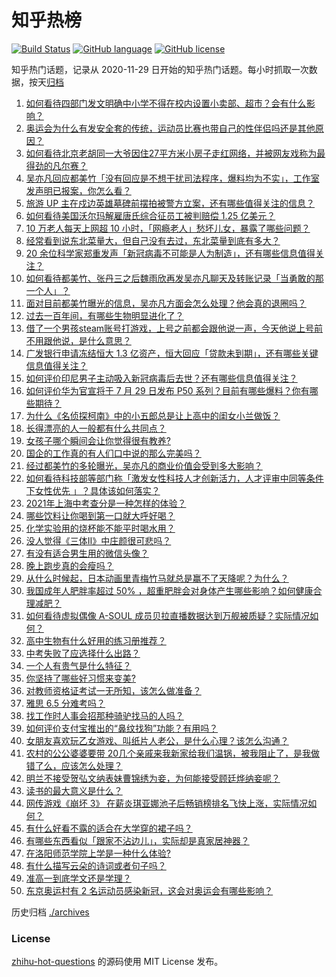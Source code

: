 # 知乎热榜
[![Build Status](https://github.com/ToWeLong/zhihu-hot-questions/workflows/CI/badge.svg)](https://github.com/ToWeLong/zhihu-hot-questions/actions)
[![GitHub language](https://img.shields.io/badge/language-golang-orange.svg)](https://golang.org/)
[![GitHub license](https://img.shields.io/github/license/ToWeLong/zhihu-hot-questions)](https://github.com/ToWeLong/zhihu-hot-questions/blob/main/LICENSE)

知乎热门话题，记录从 2020-11-29 日开始的知乎热门话题。每小时抓取一次数据，按天[归档](./archives)

<!-- BEGIN -->

1. [如何看待四部门发文明确中小学不得在校内设置小卖部、超市？会有什么影响？](https://www.zhihu.com/question/472954114)
1. [奥运会为什么有发安全套的传统，运动员比赛也带自己的性伴侣吗还是其他原因？](https://www.zhihu.com/question/471480817)
1. [如何看待北京老胡同一大爷因住27平方米小房子走红网络，并被网友戏称为最得劲的凡尔赛？](https://www.zhihu.com/question/472763364)
1. [吴亦凡回应都美竹「没有回应是不想干扰司法程序，爆料均为不实」，工作室发声明已报案，你怎么看？](https://www.zhihu.com/question/473080467)
1. [旅游 UP 主在戍边英雄墓碑前摆拍被警方立案，还有哪些值得关注的信息？](https://www.zhihu.com/question/473122305)
1. [如何看待美国沃尔玛解雇唐氏综合征员工被判赔偿 1.25 亿美元？](https://www.zhihu.com/question/473024466)
1. [10 万老人每天上网超 10 小时，「网瘾老人」愁坏儿女，暴露了哪些问题？](https://www.zhihu.com/question/472937703)
1. [经常看到说东北菜量大，但自己没有去过，东北菜量到底有多大？](https://www.zhihu.com/question/469279323)
1. [20 余位科学家郑重发声「新冠病毒不可能是人为制造」，还有哪些信息值得关注？](https://www.zhihu.com/question/472594012)
1. [如何看待都美竹、张丹三之后魏雨欣再发吴亦凡聊天及转账记录「当勇敢的那一个人」？](https://www.zhihu.com/question/473149548)
1. [面对目前都美竹曝光的信息，吴亦凡方面会怎么处理？他会真的退圈吗？](https://www.zhihu.com/question/473034206)
1. [过去一百年间，有哪些生物明显进化了？](https://www.zhihu.com/question/472023567)
1. [借了一个男孩steam账号打游戏，上号之前都会跟他说一声，今天他说上号前不用跟他说，是什么意思？](https://www.zhihu.com/question/389364381)
1. [广发银行申请冻结恒大 1.3 亿资产，恒大回应「贷款未到期」，还有哪些关键信息值得关注？](https://www.zhihu.com/question/473193941)
1. [如何评价印尼男子主动吸入新冠病毒后去世？还有哪些信息值得关注？](https://www.zhihu.com/question/472914984)
1. [如何评价华为官宣将于 7 月 29 日发布 P50 系列？目前有哪些爆料？你有哪些期待？](https://www.zhihu.com/question/472632477)
1. [为什么《名侦探柯南》中的小五郎总是让上高中的闺女小兰做饭？](https://www.zhihu.com/question/465657927)
1. [长得漂亮的人一般都有什么共同点？](https://www.zhihu.com/question/470255436)
1. [女孩子哪个瞬间会让你觉得很有教养?](https://www.zhihu.com/question/364828906)
1. [国企的工作真的有人们口中说的那么完美吗？](https://www.zhihu.com/question/471714849)
1. [经过都美竹的多轮曝光，吴亦凡的商业价值会受到多大影响？](https://www.zhihu.com/question/473038380)
1. [如何看待科技部等部门称「激发女性科技人才创新活力，人才评审中同等条件下女性优先 」？具体该如何落实？](https://www.zhihu.com/question/473183170)
1. [2021年上海中考查分是一种怎样的体验？](https://www.zhihu.com/question/419544070)
1. [哪些饮料让你喝到第一口就大呼好喝？](https://www.zhihu.com/question/338195759)
1. [化学实验用的烧杯能不能平时喝水用？](https://www.zhihu.com/question/30500379)
1. [没人觉得《三体Ⅱ》中庄颜很可悲吗？](https://www.zhihu.com/question/472579688)
1. [有没有适合男生用的微信头像？](https://www.zhihu.com/question/454151961)
1. [晚上跑步真的会瘦吗？](https://www.zhihu.com/question/389149750)
1. [从什么时候起，日本动画里青梅竹马就总是赢不了天降呢？为什么？](https://www.zhihu.com/question/472757190)
1. [我国成年人肥胖率超过 50% ，超重肥胖会对身体产生哪些影响？如何健康合理减肥？](https://www.zhihu.com/question/472532788)
1. [如何看待虚拟偶像 A-SOUL 成员贝拉直播数据达到万舰被质疑？实际情况如何？](https://www.zhihu.com/question/472654805)
1. [高中生物有什么好用的练习册推荐？](https://www.zhihu.com/question/409338461)
1. [中考失败了应选择什么出路？](https://www.zhihu.com/question/470206909)
1. [一个人有贵气是什么特征？](https://www.zhihu.com/question/61071183)
1. [你坚持了哪些好习惯来变美?](https://www.zhihu.com/question/441948846)
1. [对教师资格证考试一无所知，该怎么做准备？](https://www.zhihu.com/question/311907248)
1. [雅思 6.5 分难考吗？](https://www.zhihu.com/question/31381445)
1. [找工作时人事会招那种骑驴找马的人吗？](https://www.zhihu.com/question/471358497)
1. [如何评价支付宝推出的“鼻纹找狗”功能？有用吗？](https://www.zhihu.com/question/472397441)
1. [女朋友喜欢玩乙女游戏、叫纸片人老公，是什么心理？该怎么沟通？](https://www.zhihu.com/question/472249121)
1. [农村的公公婆婆要带 20几个亲戚来我新家给我们温锅，被我阻止了，是我做错了么，应该怎么处理？](https://www.zhihu.com/question/26730418)
1. [明兰不接受贺弘文纳表妹曹锦绣为妾，为何能接受顾廷烨纳妾呢？](https://www.zhihu.com/question/310572997)
1. [读书的最大意义是什么？](https://www.zhihu.com/question/418752181)
1. [网传游戏《崩坏 3》 在薪炎琪亚娜池子后畅销榜排名飞快上涨，实际情况如何？](https://www.zhihu.com/question/472616649)
1. [有什么好看不露的适合在大学穿的裙子吗？](https://www.zhihu.com/question/467046196)
1. [有哪些东西看似「跟家不沾边儿」，实际却是真家居神器？](https://www.zhihu.com/question/454606011)
1. [在洛阳师范学院上学是一种什么体验?](https://www.zhihu.com/question/38817746)
1. [有什么描写云朵的诗词或者句子吗？](https://www.zhihu.com/question/466431971)
1. [准高一到底学文还是学理？](https://www.zhihu.com/question/472165489)
1. [东京奥运村有 2 名运动员感染新冠，这会对奥运会有哪些影响？](https://www.zhihu.com/question/472929485)

<!-- END -->

历史归档 [./archives](./archives)


### License
[zhihu-hot-questions](https://github.com/towelong/zhihu-hot-questions) 的源码使用 MIT License 发布。